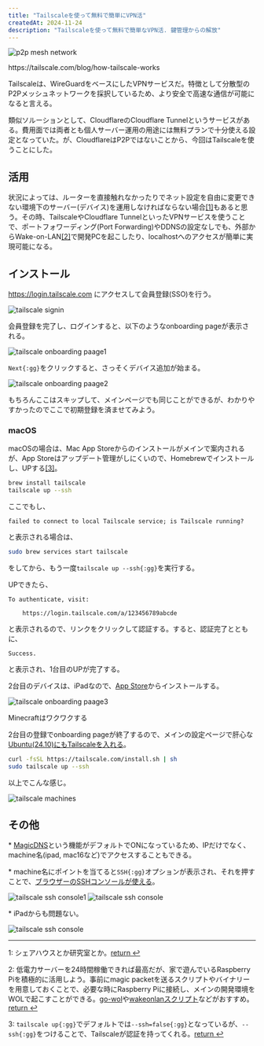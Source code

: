 ```yaml
---
title: "Tailscaleを使って無料で簡単にVPN活"
createdAt: 2024-11-24
description: "Tailscaleを使って無料で簡単なVPN活. 鍵管理からの解放"
---
```


<img src="/thirdparty-vpn/tailscale.png" alt="p2p mesh network" class="rounded-lg my-5">
<p class="image-comment">https://tailscale.com/blog/how-tailscale-works</p>

Tailscaleは、WireGuardをベースにしたVPNサービスだ。特徴として分散型のP2Pメッシュネットワークを採択しているため、より安全で高速な通信が可能になると言える。

類似ソルーションとして、CloudflareのCloudflare Tunnelというサービスがある。費用面では両者とも個人サーバー運用の用途には無料プランで十分使える設定となっていた。が、CloudflareはP2Pではないことから、今回はTailscaleを使うことにした。

## 活用

状況によっては、ルーターを直接触れなかったりでネット設定を自由に変更できない環境下のサーバー(デバイス)を運用しなければならない場合<a id="aid1" href="#ref1" class="jump-guide">[1]</a>もあると思う。その時、TailscaleやCloudflare TunnelといったVPNサービスを使うことで、ポートフォワーディング(Port Forwarding)やDDNSの設定なしでも、外部からWake-on-LAN<a id="aid2" href="#ref2" class="jump-guide">[2]</a>で開発PCを起こしたり、localhostへのアクセスが簡単に実現可能になる。

## インストール

https://login.tailscale.com にアクセスして会員登録(SSO)を行う。

<img src="/thirdparty-vpn/signin.png" alt="tailscale signin" class="rounded-lg my-5">

会員登録を完了し、ログインすると、以下のようなonboarding pageが表示される。

<img src="/thirdparty-vpn/1.png" alt="tailscale onboarding paage1" class="rounded-lg my-5">

`Next{:gg}`をクリックすると、さっそくデバイス追加が始まる。

<img src="/thirdparty-vpn/2.png" alt="tailscale onboarding paage2" class="rounded-lg my-5">

もちろんここはスキップして、メインページでも同じことができるが、わかりやすかったのでここで初期登録を済ませてみよう。

### macOS

macOSの場合は、Mac App Storeからのインストールがメインで案内されるが、App Storeはアップデート管理がしにくいので、Homebrewでインストールし、UPする<a id="aid3" href="#ref3" class="jump-guide">[3]</a>。

```sh
brew install tailscale
tailscale up --ssh
```

ここでもし、

```log
failed to connect to local Tailscale service; is Tailscale running?
```

と表示される場合は、

```sh
sudo brew services start tailscale
```

をしてから、もう一度`tailscale up --ssh{:gg}`を実行する。

UPできたら、

```log
To authenticate, visit:

    https://login.tailscale.com/a/123456789abcde
```

と表示されるので、リンクをクリックして認証する。すると、認証完了とともに、

```log
Success.
```

と表示され、1台目のUPが完了する。

2台目のデバイスは、iPadなので、[App Store](https://tailscale.com/download/ios)からインストールする。

<img src="/thirdparty-vpn/3.png" alt="tailscale onboarding paage3" class="rounded-lg my-5">
<p class="image-comment">Minecraftはワクワクする</p>

2台目の登録でonboarding pageが終了するので、メインの設定ページで肝心な[Ubuntu(24.10)にもTailscaleを入れる](https://tailscale.com/download/linux)。

```sh
curl -fsSL https://tailscale.com/install.sh | sh
sudo tailscale up --ssh
```

以上でこんな感じ。

<img src="/thirdparty-vpn/4.png" alt="tailscale machines" class="rounded-lg my-5">

## その他

\* [MagicDNS](https://tailscale.com/kb/1081/magicdns)という機能がデフォルトでONになっているため、IPだけでなく、machine名(ipad, mac16など)でアクセスすることもできる。

\* machine名にポイントを当てると`SSH{:gg}`オプションが表示され、それを押すことで、[ブラウザーのSSHコンソールが使える](https://tailscale.com/kb/1216/tailscale-ssh-console)。

<img src="/thirdparty-vpn/5.png" alt="tailscale ssh console1" class="rounded-lg my-5">

<img src="/thirdparty-vpn/6.png" alt="tailscale ssh console" class="rounded-lg my-5">

\* iPadからも問題ない。

<img src="/thirdparty-vpn/7.png" alt="tailscale ssh console" class="rounded-lg my-5">

---

1: シェアハウスとか研究室とか。<a id="ref1" href="#aid1" class="jump-guide">return ↩</a>

2: 低電力サーバーを24時間稼働できれば最高だが、家で遊んでいるRaspberry Piを積極的に活用しよう。事前にmagic packetを送るスクリプトやバイナリーを用意しておくことで、必要な時にRaspberry Piに接続し、メインの開発環境をWOLで起こすことができる。[go-wol](https://github.com/sabhiram/go-wol)や[wakeonlanスクリプト](https://github.com/jpoliv/wakeonlan)などがおすすめ。<a id="ref2" href="#aid2" class="jump-guide">return ↩</a>

3: `tailscale up{:gg}`でデフォルトでは`--ssh=false{:gg}`となっているが、`--ssh{:gg}`をつけることで、Tailscaleが認証を持ってくれる。<a id="ref3" href="#aid3" class="jump-guide">return ↩</a>
